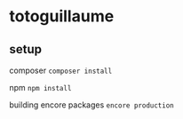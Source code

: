 # totoguillaume

## setup

composer
```composer install```

npm
```npm install```

building encore packages
```encore production```
